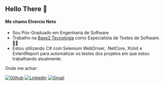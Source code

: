 ## Hello There :wave:

#### Me chamo **Elvercio Neto**

- Sou Pós-Graduado em Engenharia de Software
- Trabalho na  [Base2 Tecnologia](https://www.base2.com.br/)  como Especialista de Testes de Software.:man_technologist:
- Estou utilizando C# com Selenium WebDriver, .NetCore, XUnit e ExtentReport para automatizar os testes dos projetos em que estou trabalhando atualmente.

Onde me achar:

[![Github](https://img.shields.io/badge/-Github-595D60?style=flat-square&logo=Github&logoColor=white&link=https://github.com/elvercioneto/)](https://github.com/elvercioneto/) [![Linkedin](https://img.shields.io/badge/-LinkedIn-595D60?style=flat-square&logo=Linkedin&logoColor=white&link=https://www.linkedin.com/in/elvercioneto//)](https://www.linkedin.com/in/elvercioneto/) [![Gmail](https://img.shields.io/badge/-Gmail-595D60?style=flat-square&logo=Gmail&logoColor=white&link=mailto:elvercioneto@gmail.com/)](mailto:elvercoineto@gmail.com/)
